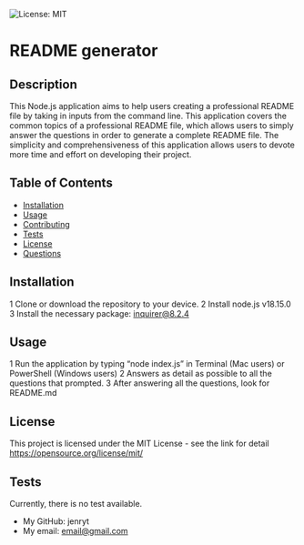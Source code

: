 ![License: MIT](https://img.shields.io/badge/license-MIT-blue)

# README generator

## Description

This Node.js application aims to help users creating a professional README file by taking in inputs from the command line. This application covers the common topics of a professional README file, which allows users to simply answer the questions in order to generate a complete README file. The simplicity and comprehensiveness of this application allows users to devote more time and effort on developing their project.

## Table of Contents

- [Installation](#installation)
- [Usage](#usage)
- [Contributing](#contributing)
- [Tests](#tests)
- [License](#license)
- [Questions](#questions)

## Installation

1 Clone or download the repository to your device.
2 Install node.js v18.15.0
3 Install the necessary package: inquirer@8.2.4

## Usage

1 Run the application by typing “node index.js” in Terminal (Mac users) or PowerShell (Windows users)
2 Answers as detail as possible to all the questions that prompted.
3 After answering all the questions, look for README.md

## License

This project is licensed under the MIT License - see the link for detail
https://opensource.org/license/mit/

## Tests

Currently, there is no test available.

- My GitHub: jenryt
- My email: email@gmail.com
